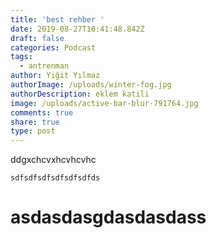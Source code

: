 ```yaml
---
title: 'best rehber '
date: 2019-08-27T10:41:48.842Z
draft: false
categories: Podcast
tags:
  - antrenman
author: Yiğit Yılmaz
authorImage: /uploads/winter-fog.jpg
authorDescription: eklem katili
image: /uploads/active-bar-blur-791764.jpg
comments: true
share: true
type: post
---
```

ddgxchcvxhcvhcvhc

```
sdfsdfsdfsdfsdfsdfds
```

# asdasdasgdasdasdass
